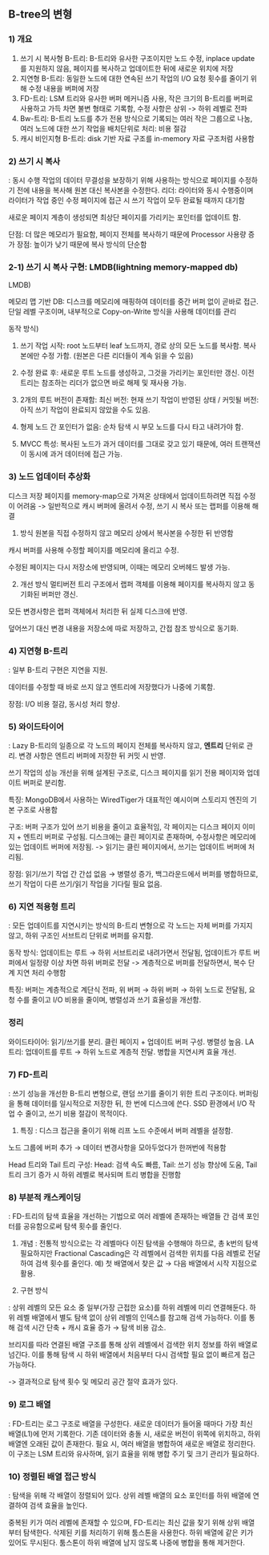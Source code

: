 ## B-tree의 변형

### 1) 개요
1. 쓰기 시 복사형 B-트리: B-트리와 유사한 구조이지만 노드 수정, inplace update를 지원하지 않음, 페이지를 복사하고 업데이트한 뒤에 새로운 위치에 저장
2. 지연형 B-트리: 동일한 노드에 대한 연속된 쓰기 작업의 I/O 요청 횟수를 줄이기 위해 수정 내용을 버퍼에 저장
3. FD-트리: LSM 트리와 유사한 버퍼 메커니즘 사용, 작은 크기의 B-트리를 버퍼로 사용하고 가득 차면 불변 형태로 기록함, 수정 사항은 상위 -> 하위 레벨로 전파
4. Bw-트리: B-트리 노드를 추가 전용 방식으로 기록되는 여러 작은 그룹으로 나눔, 여러 노드에 대한 쓰기 작업을 배치단위로 처리: 비용 절감
5. 캐시 비인지형 B-트리: disk 기반 자료 구조를 in-memory 자료 구조처럼 사용함

### 2) 쓰기 시 복사
: 동시 수행 작업의 데이터 무결성을 보장하기 위해 사용하는 방식으로 페이지를 수정하기 전에 내용을 복사해 원본 대신 복사본을 수정한다.
리더: 라이터와 동시 수행중이며 라이터가 작업 중인 수정 페이지에 접근 시 쓰기 작업이 모두 완료될 때까지 대기함

새로운 페이지 계층이 생성되면 최상단 페이지를 가리키는 포인터를 업데이트 함. 

단점: 더 많은 메모리가 필요함, 페이지 전체를 복사하기 때문에 Processor 사용량 증가
장점: 높이가 낮기 때문에 복사 방식의 단순함 

### 2-1) 쓰기 시 복사 구현: LMDB(lightning memory-mapped db)

LMDB)

메모리 맵 기반 DB: 디스크를 메모리에 매핑하여 데이터를 중간 버퍼 없이 곧바로 접근.
단일 레벨 구조이며, 내부적으로 Copy-on-Write 방식을 사용해 데이터를 관리

동작 방식)

1. 쓰기 작업 시작:
root 노드부터 leaf 노드까지, 경로 상의 모든 노드를 복사함. 복사본에만 수정 가함. (원본은 다른 리더들이 계속 읽을 수 있음)

2. 수정 완료 후: 새로운 루트 노드를 생성하고, 그것을 가리키는 포인터만 갱신. 이전 트리는 참조하는 리더가 없으면 바로 해제 및 재사용 가능.

3. 2개의 루트 버전이 존재함: 최신 버전: 현재 쓰기 작업이 반영된 상태 / 커밋될 버전: 아직 쓰기 작업이 완료되지 않았을 수도 있음.

4. 형제 노드 간 포인터가 없음: 순차 탐색 시 부모 노드를 다시 타고 내려가야 함.

5. MVCC 특성: 복사된 노드가 과거 데이터를 그대로 갖고 있기 때문에, 여러 트랜잭션이 동시에 과거 데이터에 접근 가능.

### 3) 노드 업데이터 추상화
디스크 저장 페이지를 memory-map으로 가져온 상태에서 업데이트하려면 직접 수정이 어려움 -> 일반적으로 캐시 버퍼에 올려서 수정, 쓰기 시 복사 또는 랩퍼를 이용해 해결

1. 방식
원본을 직접 수정하지 않고 메모리 상에서 복사본을 수정한 뒤 반영함

캐시 버퍼를 사용해 수정할 페이지를 메모리에 올리고 수정.

수정된 페이지는 다시 저장소에 반영되며, 이때는 메모리 오버헤드 발생 가능.

2. 개선 방식
멀티버전 트리 구조에서 랩퍼 객체를 이용해 페이지를 복사하지 않고 동기화된 버퍼만 갱신.

모든 변경사항은 랩퍼 객체에서 처리한 뒤 실제 디스크에 반영.

덮어쓰기 대신 변경 내용을 저장소에 따로 저장하고, 간접 참조 방식으로 동기화.

### 4) 지연형 B-트리
: 일부 B-트리 구현은 지연을 지원.

데이터를 수정할 때 바로 쓰지 않고 엔트리에 저장했다가 나중에 기록함.

장점: I/O 비용 절감, 동시성 처리 향상.

### 5) 와이드타이어

: Lazy B-트리의 일종으로 각 노드의 페이지 전체를 복사하지 않고, **엔트리** 단위로 관리. 변경 사항은 엔트리 버퍼에 저장한 뒤 커밋 시 반영.

쓰기 작업의 성능 개선을 위해 설계된 구조로, 디스크 페이지를 읽기 전용 페이지와 업데이트 버퍼로 분리함.

특징: MongoDB에서 사용하는 WiredTiger가 대표적인 예시이며 스토리지 엔진의 기본 구조로 사용함

구조: 버퍼 구조가 있어 쓰기 비용을 줄이고 효율적임, 각 페이지는 디스크 페이지 이미지 + 엔트리 버퍼로 구성됨.
디스크에는 클린 페이지로 존재하며, 수정사항은 메모리에 있는 업데이트 버퍼에 저장됨. -> 읽기는 클린 페이지에서, 쓰기는 업데이트 버퍼에 처리됨.

장점: 읽기/쓰기 작업 간 간섭 없음 → 병렬성 증가, 백그라운드에서 버퍼를 병합하므로, 쓰기 작업이 다른 쓰기/읽기 작업을 기다릴 필요 없음.

### 6) 지연 적용형 트리

: 모든 업데이트를 지연시키는 방식의 B-트리 변형으로 각 노드는 자체 버퍼를 가지지 않고, 하위 구조인 서브트리 단위로 버퍼를 유지함.

동작 방식: 업데이트는 루트 → 하위 서브트리로 내려가면서 전달됨, 업데이트가 루트 버퍼에서 일정량 이상 차면 하위 버퍼로 전달 -> 계층적으로 버퍼를 전달하면서, 복수 단계 지연 처리 수행함

특징: 버퍼는 계층적으로 계단식 전파, 위 버퍼 → 하위 버퍼 → 하위 노드로 전달됨, 요청 수를 줄이고 I/O 비용을 줄이며, 병렬성과 쓰기 효율성을 개선함.

### 정리

와이드타이어: 읽기/쓰기를 분리. 클린 페이지 + 업데이트 버퍼 구성. 병렬성 높음.
LA 트리: 업데이트를 루트 → 하위 노드로 계층적 전달. 병합을 지연시켜 효율 개선.

### 7) FD-트리
: 쓰기 성능을 개선한 B-트리 변형으로, 랜덤 쓰기를 줄이기 위한 트리 구조이다. 버퍼링을 통해 데이터를 일시적으로 저장한 뒤, 한 번에 디스크에 쓴다. SSD 환경에서 I/O 작업 수 줄이고, 쓰기 비용 절감이 목적이다.

1. 특징
: 디스크 접근을 줄이기 위해 리프 노드 수준에서 버퍼 레벨을 설정함.

노드 그룹에 버퍼 추가 → 데이터 변경사항을 모아두었다가 한꺼번에 적용함

Head 트리와 Tail 트리 구성: Head: 검색 속도 빠름, Tail: 쓰기 성능 향상에 도움, Tail 트리 크기 증가 시 하위 레벨로 복사되며 트리 병합을 진행함

### 8) 부분적 캐스케이딩

: FD-트리의 탐색 효율을 개선하는 기법으로 여러 레벨에 존재하는 배열들 간 검색 포인터를 공유함으로써 탐색 횟수를 줄인다.

1. 개념
: 전통적 방식으로는 각 레벨마다 이진 탐색을 수행해야 하므로, 총 k번의 탐색 필요하지만 Fractional Cascading은 각 레벨에서 검색한 위치를 다음 레벨로 전달하여 검색 횟수를 줄인다. 예) 첫 배열에서 찾은 값 → 다음 배열에서 시작 지점으로 활용.

2. 구현 방식

: 상위 레벨의 모든 요소 중 일부(가장 근접한 요소)를 하위 레벨에 미리 연결해둔다.
하위 레벨 배열에서 별도 탐색 없이 상위 레벨의 인덱스를 참고해 검색 가능하다. 이를 통해 검색 시간 단축 + 캐시 효율 증가 → 탐색 비용 감소.

브리지를 따라 연결된 배열 구조를 통해 상위 레벨에서 검색한 위치 정보를 하위 배열로 넘긴다. 이를 통해 탐색 시 하위 배열에서 처음부터 다시 검색할 필요 없이 빠르게 접근 가능하다.

-> 결과적으로 탐색 횟수 및 메모리 공간 절약 효과가 있다.

### 9) 로그 배열

: FD-트리는 로그 구조로 배열을 구성한다. 새로운 데이터가 들어올 때마다 가장 최신 배열(L1)에 먼저 기록한다.
기존 데이터와 충돌 시, 새로운 버전이 위쪽에 위치하고, 하위 배열엔 오래된 값이 존재한다. 필요 시, 여러 배열을 병합하여 새로운 배열로 정리한다.
이 구조는 LSM 트리와 유사하며, 읽기 효율을 위해 병합 주기 및 크기 관리가 필요하다.

### 10) 정렬된 배열 접근 방식

: 탐색을 위해 각 배열이 정렬되어 있다. 상위 레벨 배열의 요소 포인터를 하위 배열에 연결하여 검색 효율을 높인다.

중복된 키가 여러 레벨에 존재할 수 있으며, FD-트리는 최신 값을 찾기 위해 상위 배열부터 탐색한다. 삭제된 키를 처리하기 위해 툼스톤을 사용한다.
하위 배열에 같은 키가 있어도 무시된다. 툼스톤이 하위 배열에 남지 않도록 나중에 병합을 통해 제거한다.
